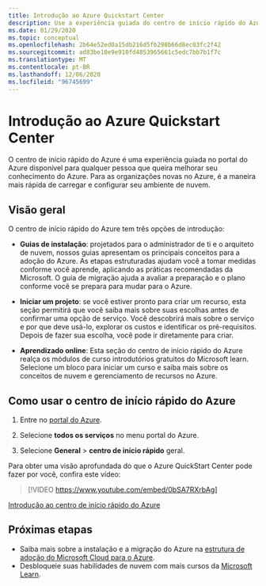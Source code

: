 ```yaml
---
title: Introdução ao Azure Quickstart Center
description: Use a experiência guiada do centro de início rápido do Azure para começar a usar o Azure. Aprenda a configurar, migrar e inovar.
ms.date: 01/29/2020
ms.topic: conceptual
ms.openlocfilehash: 2b64e52ed0a15db216d5fb298b66d8ec03fc2f42
ms.sourcegitcommit: ad83be10e9e910fd4853965661c5edc7bb7b1f7c
ms.translationtype: MT
ms.contentlocale: pt-BR
ms.lasthandoff: 12/06/2020
ms.locfileid: "96745699"
---
```

# <a name="get-started-with-the-azure-quickstart-center"></a>Introdução ao Azure Quickstart Center

O centro de início rápido do Azure é uma experiência guiada no portal do Azure disponível para qualquer pessoa que queira melhorar seu conhecimento do Azure. Para as organizações novas no Azure, é a maneira mais rápida de carregar e configurar seu ambiente de nuvem.

## <a name="overview"></a>Visão geral

O centro de início rápido do Azure tem três opções de introdução:

* **Guias de instalação**: projetados para o administrador de ti e o arquiteto de nuvem, nossos guias apresentam os principais conceitos para a adoção do Azure. As etapas estruturadas ajudam você a tomar medidas conforme você aprende, aplicando as práticas recomendadas da Microsoft. O guia de migração ajuda a avaliar a preparação e o plano conforme você se prepara para mudar para o Azure.

* **Iniciar um projeto**: se você estiver pronto para criar um recurso, esta seção permitirá que você saiba mais sobre suas escolhas antes de confirmar uma opção de serviço. Você descobrirá mais sobre o serviço e por que deve usá-lo, explorar os custos e identificar os pré-requisitos. Depois de fazer sua escolha, você pode ir diretamente para criar.

* **Aprendizado online**: Esta seção do centro de início rápido do Azure realça os módulos de curso introdutórios gratuitos do Microsoft learn. Selecione um bloco para iniciar um curso e saiba mais sobre os conceitos de nuvem e gerenciamento de recursos no Azure.

## <a name="how-to-use-azure-quickstart-center"></a>Como usar o centro de início rápido do Azure

1. Entre no [portal do Azure](https://portal.azure.com).

1. Selecione **todos os serviços** no menu portal do Azure.

1. Selecione **General**  >  **centro de início rápido** geral.

Para obter uma visão aprofundada do que o Azure QuickStart Center pode fazer por você, confira este vídeo:
> [!VIDEO https://www.youtube.com/embed/0bSA7RXrbAg]

[Introdução ao centro de início rápido do Azure](https://www.youtube.com/watch?v=0bSA7RXrbAg)

## <a name="next-steps"></a>Próximas etapas

* Saiba mais sobre a instalação e a migração do Azure na [estrutura de adoção do Microsoft Cloud para o Azure](/azure/architecture/cloud-adoption/).
* Desbloqueie suas habilidades de nuvem com mais cursos da [Microsoft Learn](/learn/azure/).
